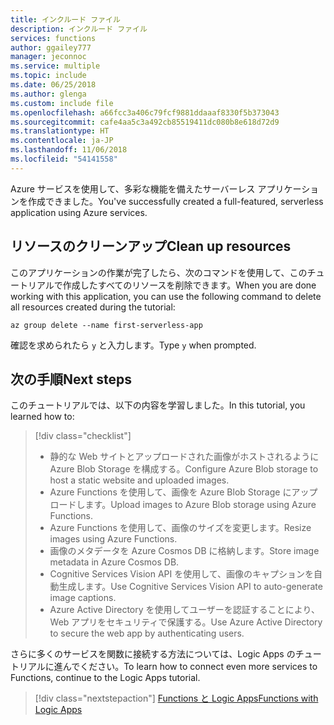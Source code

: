 ```yaml
---
title: インクルード ファイル
description: インクルード ファイル
services: functions
author: ggailey777
manager: jeconnoc
ms.service: multiple
ms.topic: include
ms.date: 06/25/2018
ms.author: glenga
ms.custom: include file
ms.openlocfilehash: a66fcc3a406c79fcf9881ddaaaf8330f5b373043
ms.sourcegitcommit: cafe4aa5c3a492cb85519411dc080b8e618d72d9
ms.translationtype: HT
ms.contentlocale: ja-JP
ms.lasthandoff: 11/06/2018
ms.locfileid: "54141558"
---
```

<span data-ttu-id="d1eda-103">Azure サービスを使用して、多彩な機能を備えたサーバーレス アプリケーションを作成できました。</span><span class="sxs-lookup"><span data-stu-id="d1eda-103">You've successfully created a full-featured, serverless application using Azure services.</span></span>

## <a name="clean-up-resources"></a><span data-ttu-id="d1eda-104">リソースのクリーンアップ</span><span class="sxs-lookup"><span data-stu-id="d1eda-104">Clean up resources</span></span>

<span data-ttu-id="d1eda-105">このアプリケーションの作業が完了したら、次のコマンドを使用して、このチュートリアルで作成したすべてのリソースを削除できます。</span><span class="sxs-lookup"><span data-stu-id="d1eda-105">When you are done working with this application, you can use the following command to delete all resources created during the tutorial:</span></span>

```azurecli
az group delete --name first-serverless-app
```

<span data-ttu-id="d1eda-106">確認を求められたら `y` と入力します。</span><span class="sxs-lookup"><span data-stu-id="d1eda-106">Type `y` when prompted.</span></span>  

## <a name="next-steps"></a><span data-ttu-id="d1eda-107">次の手順</span><span class="sxs-lookup"><span data-stu-id="d1eda-107">Next steps</span></span>

<span data-ttu-id="d1eda-108">このチュートリアルでは、以下の内容を学習しました。</span><span class="sxs-lookup"><span data-stu-id="d1eda-108">In this tutorial, you learned how to:</span></span>
> [!div class="checklist"]
> * <span data-ttu-id="d1eda-109">静的な Web サイトとアップロードされた画像がホストされるように Azure Blob Storage を構成する。</span><span class="sxs-lookup"><span data-stu-id="d1eda-109">Configure Azure Blob storage to host a static website and uploaded images.</span></span>
> * <span data-ttu-id="d1eda-110">Azure Functions を使用して、画像を Azure Blob Storage にアップロードします。</span><span class="sxs-lookup"><span data-stu-id="d1eda-110">Upload images to Azure Blob storage using Azure Functions.</span></span>
> * <span data-ttu-id="d1eda-111">Azure Functions を使用して、画像のサイズを変更します。</span><span class="sxs-lookup"><span data-stu-id="d1eda-111">Resize images using Azure Functions.</span></span>
> * <span data-ttu-id="d1eda-112">画像のメタデータを Azure Cosmos DB に格納します。</span><span class="sxs-lookup"><span data-stu-id="d1eda-112">Store image metadata in Azure Cosmos DB.</span></span>
> * <span data-ttu-id="d1eda-113">Cognitive Services Vision API を使用して、画像のキャプションを自動生成します。</span><span class="sxs-lookup"><span data-stu-id="d1eda-113">Use Cognitive Services Vision API to auto-generate image captions.</span></span>
> * <span data-ttu-id="d1eda-114">Azure Active Directory を使用してユーザーを認証することにより、Web アプリをセキュリティで保護する。</span><span class="sxs-lookup"><span data-stu-id="d1eda-114">Use Azure Active Directory to secure the web app by authenticating users.</span></span>

<span data-ttu-id="d1eda-115">さらに多くのサービスを関数に接続する方法については、Logic Apps のチュートリアルに進んでください。</span><span class="sxs-lookup"><span data-stu-id="d1eda-115">To learn how to connect even more services to Functions, continue to the Logic Apps tutorial.</span></span> 

> [!div class="nextstepaction"]
> [<span data-ttu-id="d1eda-116">Functions と Logic Apps</span><span class="sxs-lookup"><span data-stu-id="d1eda-116">Functions with Logic Apps</span></span>](https://docs.microsoft.com/azure/azure-functions/functions-twitter-email)
